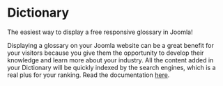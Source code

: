 # Dictionary
The easiest way to display a free responsive glossary in Joomla!

Displaying a glossary on your Joomla website can be a great benefit for your visitors because you give them the opportunity to develop their knowledge and learn more about your industry. All the content added in your Dictionary will be quickly indexed by the search engines, which is a real plus for your ranking.
Read the documentation [here](https://web-eau.net/en/development/dictionary/documentation).
